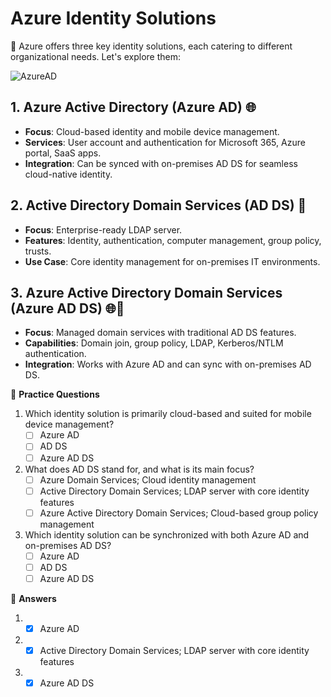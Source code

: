 # Azure Identity Solutions

🔵 Azure offers three key identity solutions, each catering to different organizational needs. Let's explore them:

![AzureAD](https://learn.microsoft.com/en-us/training/wwl-azure/azure-active-directory/media/active-directory-domain-connect-services-7f606454.png)
## 1. Azure Active Directory (Azure AD) 🌐

- **Focus**: Cloud-based identity and mobile device management.
- **Services**: User account and authentication for Microsoft 365, Azure portal, SaaS apps.
- **Integration**: Can be synced with on-premises AD DS for seamless cloud-native identity.

## 2. Active Directory Domain Services (AD DS) 🏢

- **Focus**: Enterprise-ready LDAP server.
- **Features**: Identity, authentication, computer management, group policy, trusts.
- **Use Case**: Core identity management for on-premises IT environments.

## 3. Azure Active Directory Domain Services (Azure AD DS) 🌐🏢

- **Focus**: Managed domain services with traditional AD DS features.
- **Capabilities**: Domain join, group policy, LDAP, Kerberos/NTLM authentication.
- **Integration**: Works with Azure AD and can sync with on-premises AD DS.

🤔 **Practice Questions**

1. Which identity solution is primarily cloud-based and suited for mobile device management?
   - [ ] Azure AD
   - [ ] AD DS
   - [ ] Azure AD DS

2. What does AD DS stand for, and what is its main focus?
   - [ ] Azure Domain Services; Cloud identity management
   - [ ] Active Directory Domain Services; LDAP server with core identity features
   - [ ] Azure Active Directory Domain Services; Cloud-based group policy management

3. Which identity solution can be synchronized with both Azure AD and on-premises AD DS?
   - [ ] Azure AD
   - [ ] AD DS
   - [ ] Azure AD DS

🔑 **Answers**

1. - [x] Azure AD

2. - [x] Active Directory Domain Services; LDAP server with core identity features

3. - [x] Azure AD DS